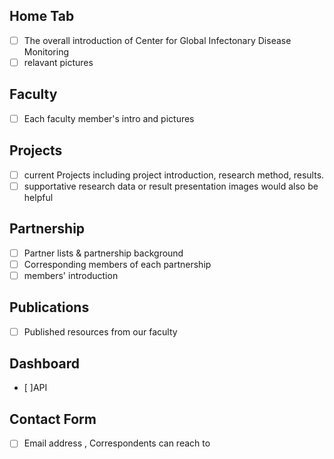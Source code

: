 ## Home Tab

- [ ] The overall introduction of Center for Global Infectonary Disease Monitoring
- [ ] relavant pictures

## Faculty

- [ ] Each faculty member's intro and pictures

## Projects

- [ ] current Projects including project introduction, research method, results.
- [ ] supportative research data or result presentation images would also be helpful

## Partnership

- [ ] Partner lists & partnership background
- [ ] Corresponding members of each partnership
- [ ] members' introduction

## Publications

- [ ] Published resources from our faculty

## Dashboard

- [ ]API

## Contact Form

- [ ] Email address , Correspondents can reach to
